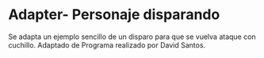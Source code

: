 # Adapter- Personaje disparando
Se adapta un ejemplo sencillo de un disparo para que se vuelva ataque con cuchillo.
Adaptado de Programa realizado por David Santos.
